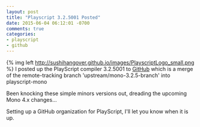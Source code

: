 ```yaml
---
layout: post
title: "Playscript 3.2.5001 Posted"
date: 2015-06-04 06:12:01 -0700
comments: true
categories: 
- playscript
- github
---
```

{% img left http://sushihangover.github.io/images/PlayscriptLogo_small.png %}  I posted up the PlayScript compiler 3.2.5001 to [GitHub](https://github.com/sushihangover/playscript) which is a merge of the remote-tracking branch 'upstream/mono-3.2.5-branch' into playscript-mono

Been knocking these simple minors versions out, dreading the upcoming Mono 4.x changes...

Setting up a GitHub organization for PlayScript, I'll let you know when it is up.